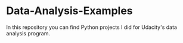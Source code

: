 # Data-Analysis-Examples

In this repository you can find Python projects I did for Udacity's data analysis program.
